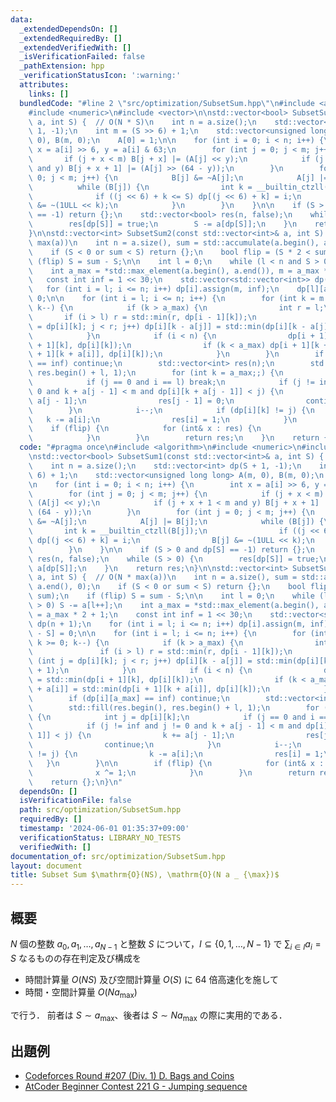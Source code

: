 ```yaml
---
data:
  _extendedDependsOn: []
  _extendedRequiredBy: []
  _extendedVerifiedWith: []
  _isVerificationFailed: false
  _pathExtension: hpp
  _verificationStatusIcon: ':warning:'
  attributes:
    links: []
  bundledCode: "#line 2 \"src/optimization/SubsetSum.hpp\"\n#include <algorithm>\n\
    #include <numeric>\n#include <vector>\n\nstd::vector<bool> SubsetSum1(const std::vector<int>&\
    \ a, int S) {  // O(N * S)\n    int n = a.size();\n    std::vector<int> dp(S +\
    \ 1, -1);\n    int m = (S >> 6) + 1;\n    std::vector<unsigned long long> A(m,\
    \ 0), B(m, 0);\n    A[0] = 1;\n\n    for (int i = 0; i < n; i++) {\n        int\
    \ x = a[i] >> 6, y = a[i] & 63;\n        for (int j = 0; j < m; j++) {\n     \
    \       if (j + x < m) B[j + x] |= (A[j] << y);\n            if (j + x + 1 < m\
    \ and y) B[j + x + 1] |= (A[j] >> (64 - y));\n        }\n        for (int j =\
    \ 0; j < m; j++) {\n            B[j] &= ~A[j];\n            A[j] |= B[j];\n  \
    \          while (B[j]) {\n                int k = __builtin_ctzll(B[j]);\n  \
    \              if ((j << 6) + k <= S) dp[(j << 6) + k] = i;\n                B[j]\
    \ &= ~(1ULL << k);\n            }\n        }\n    }\n\n    if (S > 0 and dp[S]\
    \ == -1) return {};\n    std::vector<bool> res(n, false);\n    while (S > 0) {\n\
    \        res[dp[S]] = true;\n        S -= a[dp[S]];\n    }\n    return res;\n\
    }\n\nstd::vector<int> SubsetSum2(const std::vector<int>& a, int S) {  // O(N *\
    \ max(a))\n    int n = a.size(), sum = std::accumulate(a.begin(), a.end(), 0);\n\
    \    if (S < 0 or sum < S) return {};\n    bool flip = (S * 2 < sum);\n    if\
    \ (flip) S = sum - S;\n\n    int l = 0;\n    while (l < n and S > 0) S -= a[l++];\n\
    \    int a_max = *std::max_element(a.begin(), a.end()), m = a_max * 2 + 1;\n \
    \   const int inf = 1 << 30;\n    std::vector<std::vector<int>> dp(n + 1);\n \
    \   for (int i = l; i <= n; i++) dp[i].assign(m, inf);\n    dp[l][a_max - S] =\
    \ 0;\n\n    for (int i = l; i <= n; i++) {\n        for (int k = m - 1; k >= 0;\
    \ k--) {\n            if (k > a_max) {\n                int r = l;\n         \
    \       if (i > l) r = std::min(r, dp[i - 1][k]);\n                for (int j\
    \ = dp[i][k]; j < r; j++) dp[i][k - a[j]] = std::min(dp[i][k - a[j]], j + 1);\n\
    \            }\n            if (i < n) {\n                dp[i + 1][k] = std::min(dp[i\
    \ + 1][k], dp[i][k]);\n                if (k < a_max) dp[i + 1][k + a[i]] = std::min(dp[i\
    \ + 1][k + a[i]], dp[i][k]);\n            }\n        }\n        if (dp[i][a_max]\
    \ == inf) continue;\n        std::vector<int> res(n);\n        std::fill(res.begin(),\
    \ res.begin() + l, 1);\n        for (int k = a_max;;) {\n            int j = dp[i][k];\n\
    \            if (j == 0 and i == l) break;\n            if (j != inf and j !=\
    \ 0 and k + a[j - 1] < m and dp[i][k + a[j - 1]] < j) {\n                k +=\
    \ a[j - 1];\n                res[j - 1] = 0;\n                continue;\n    \
    \        }\n            i--;\n            if (dp[i][k] != j) {\n             \
    \   k -= a[i];\n                res[i] = 1;\n            }\n        }\n\n    \
    \    if (flip) {\n            for (int& x : res) {\n                x ^= 1;\n\
    \            }\n        }\n        return res;\n    }\n    return {};\n}\n"
  code: "#pragma once\n#include <algorithm>\n#include <numeric>\n#include <vector>\n\
    \nstd::vector<bool> SubsetSum1(const std::vector<int>& a, int S) {  // O(N * S)\n\
    \    int n = a.size();\n    std::vector<int> dp(S + 1, -1);\n    int m = (S >>\
    \ 6) + 1;\n    std::vector<unsigned long long> A(m, 0), B(m, 0);\n    A[0] = 1;\n\
    \n    for (int i = 0; i < n; i++) {\n        int x = a[i] >> 6, y = a[i] & 63;\n\
    \        for (int j = 0; j < m; j++) {\n            if (j + x < m) B[j + x] |=\
    \ (A[j] << y);\n            if (j + x + 1 < m and y) B[j + x + 1] |= (A[j] >>\
    \ (64 - y));\n        }\n        for (int j = 0; j < m; j++) {\n            B[j]\
    \ &= ~A[j];\n            A[j] |= B[j];\n            while (B[j]) {\n         \
    \       int k = __builtin_ctzll(B[j]);\n                if ((j << 6) + k <= S)\
    \ dp[(j << 6) + k] = i;\n                B[j] &= ~(1ULL << k);\n            }\n\
    \        }\n    }\n\n    if (S > 0 and dp[S] == -1) return {};\n    std::vector<bool>\
    \ res(n, false);\n    while (S > 0) {\n        res[dp[S]] = true;\n        S -=\
    \ a[dp[S]];\n    }\n    return res;\n}\n\nstd::vector<int> SubsetSum2(const std::vector<int>&\
    \ a, int S) {  // O(N * max(a))\n    int n = a.size(), sum = std::accumulate(a.begin(),\
    \ a.end(), 0);\n    if (S < 0 or sum < S) return {};\n    bool flip = (S * 2 <\
    \ sum);\n    if (flip) S = sum - S;\n\n    int l = 0;\n    while (l < n and S\
    \ > 0) S -= a[l++];\n    int a_max = *std::max_element(a.begin(), a.end()), m\
    \ = a_max * 2 + 1;\n    const int inf = 1 << 30;\n    std::vector<std::vector<int>>\
    \ dp(n + 1);\n    for (int i = l; i <= n; i++) dp[i].assign(m, inf);\n    dp[l][a_max\
    \ - S] = 0;\n\n    for (int i = l; i <= n; i++) {\n        for (int k = m - 1;\
    \ k >= 0; k--) {\n            if (k > a_max) {\n                int r = l;\n \
    \               if (i > l) r = std::min(r, dp[i - 1][k]);\n                for\
    \ (int j = dp[i][k]; j < r; j++) dp[i][k - a[j]] = std::min(dp[i][k - a[j]], j\
    \ + 1);\n            }\n            if (i < n) {\n                dp[i + 1][k]\
    \ = std::min(dp[i + 1][k], dp[i][k]);\n                if (k < a_max) dp[i + 1][k\
    \ + a[i]] = std::min(dp[i + 1][k + a[i]], dp[i][k]);\n            }\n        }\n\
    \        if (dp[i][a_max] == inf) continue;\n        std::vector<int> res(n);\n\
    \        std::fill(res.begin(), res.begin() + l, 1);\n        for (int k = a_max;;)\
    \ {\n            int j = dp[i][k];\n            if (j == 0 and i == l) break;\n\
    \            if (j != inf and j != 0 and k + a[j - 1] < m and dp[i][k + a[j -\
    \ 1]] < j) {\n                k += a[j - 1];\n                res[j - 1] = 0;\n\
    \                continue;\n            }\n            i--;\n            if (dp[i][k]\
    \ != j) {\n                k -= a[i];\n                res[i] = 1;\n         \
    \   }\n        }\n\n        if (flip) {\n            for (int& x : res) {\n  \
    \              x ^= 1;\n            }\n        }\n        return res;\n    }\n\
    \    return {};\n}\n"
  dependsOn: []
  isVerificationFile: false
  path: src/optimization/SubsetSum.hpp
  requiredBy: []
  timestamp: '2024-06-01 01:35:37+09:00'
  verificationStatus: LIBRARY_NO_TESTS
  verifiedWith: []
documentation_of: src/optimization/SubsetSum.hpp
layout: document
title: Subset Sum $\mathrm{O}(NS), \mathrm{O}(N a _ {\max})$
---
```


## 概要
$N$ 個の整数 $a _ 0, a _ 1, \dots , a _ {N - 1}$ と整数 $S$ について，$I \subseteq \{0, 1, \dots, N - 1\}$ で $\sum _ {i \in I} a_i = S$ なるものの存在判定及び構成を

- 時間計算量 $O(NS)$ 及び空間計算量 $O(S)$ に 64 倍高速化を施して
- 時間・空間計算量 $O(N a _ {\max})$

で行う．
前者は $S \sim a _ {\max}$、後者は $S \sim N a _ {\max}$ の際に実用的である．

## 出題例
- [Codeforces Round #207 (Div. 1) D. Bags and Coins](https://codeforces.com/contest/356/problem/D)
- [AtCoder Beginner Contest 221 G - Jumping sequence](https://atcoder.jp/contests/abc221/tasks/abc221_g)
